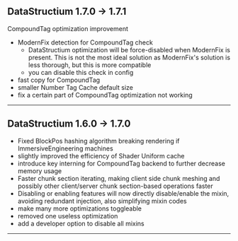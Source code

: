 ## DataStructium 1.7.0 -> 1.7.1

CompoundTag optimization improvement

- ModernFix detection for CompoundTag check
  - DataStructium optimization will be force-disabled when ModernFix is present. This is not the most ideal solution as
ModernFix's solution is less thorough, but this is more compatible
  - you can disable this check in config
- fast copy for CompoundTag
- smaller Number Tag Cache default size
- fix a certain part of CompoundTag optimization not working

---

## DataStructium 1.6.0 -> 1.7.0

- Fixed BlockPos hashing algorithm breaking rendering if ImmersiveEngineering machines
- slightly improved the efficiency of Shader Uniform cache
- introduce key interning for CompoundTag backend to further decrease memory usage
- Faster chunk section iterating, making client side chunk meshing and possibly other client/server chunk section-based
  operations faster
- Disabling or enabling features will now directly disable/enable the mixin, avoiding redundant injection, also
  simplifying mixin codes
- make many more optimizations toggleable
- removed one useless optimization
- add a developer option to disable all mixins

---
